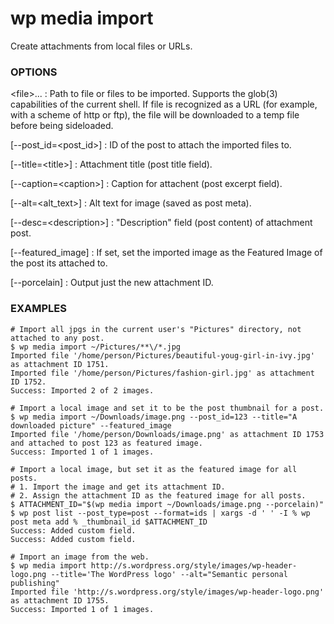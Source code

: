 # wp media import

Create attachments from local files or URLs.

### OPTIONS

&lt;file&gt;...
: Path to file or files to be imported. Supports the glob(3) capabilities of the current shell.
    If file is recognized as a URL (for example, with a scheme of http or ftp), the file will be
    downloaded to a temp file before being sideloaded.

[\--post_id=&lt;post_id&gt;]
: ID of the post to attach the imported files to.

[\--title=&lt;title&gt;]
: Attachment title (post title field).

[\--caption=&lt;caption&gt;]
: Caption for attachent (post excerpt field).

[\--alt=&lt;alt_text&gt;]
: Alt text for image (saved as post meta).

[\--desc=&lt;description&gt;]
: "Description" field (post content) of attachment post.

[\--featured_image]
: If set, set the imported image as the Featured Image of the post its attached to.

[\--porcelain]
: Output just the new attachment ID.

### EXAMPLES

    # Import all jpgs in the current user's "Pictures" directory, not attached to any post.
    $ wp media import ~/Pictures/**\/*.jpg
    Imported file '/home/person/Pictures/beautiful-youg-girl-in-ivy.jpg' as attachment ID 1751.
    Imported file '/home/person/Pictures/fashion-girl.jpg' as attachment ID 1752.
    Success: Imported 2 of 2 images.

    # Import a local image and set it to be the post thumbnail for a post.
    $ wp media import ~/Downloads/image.png --post_id=123 --title="A downloaded picture" --featured_image
    Imported file '/home/person/Downloads/image.png' as attachment ID 1753 and attached to post 123 as featured image.
    Success: Imported 1 of 1 images.

    # Import a local image, but set it as the featured image for all posts.
    # 1. Import the image and get its attachment ID.
    # 2. Assign the attachment ID as the featured image for all posts.
    $ ATTACHMENT_ID="$(wp media import ~/Downloads/image.png --porcelain)"
    $ wp post list --post_type=post --format=ids | xargs -d ' ' -I % wp post meta add % _thumbnail_id $ATTACHMENT_ID
    Success: Added custom field.
    Success: Added custom field.

    # Import an image from the web.
    $ wp media import http://s.wordpress.org/style/images/wp-header-logo.png --title='The WordPress logo' --alt="Semantic personal publishing"
    Imported file 'http://s.wordpress.org/style/images/wp-header-logo.png' as attachment ID 1755.
    Success: Imported 1 of 1 images.


